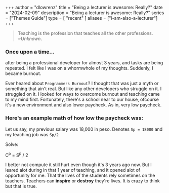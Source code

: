 +++
author = "dlowrenz"
title = "Being a lecturer is awesome: Really?"
date = "2024-02-09"
description = "Being a lecturer is awesome: Really?"
series = ["Themes Guide"]
type = [
    "recent"
]
aliases = ["i-am-also-a-lecturer"]
+++

> Teaching is the profession that teaches all the other professions.
> *~Unknown*.


### Once upon a time...

after being a professional developer for almost 3 years, and tasks are being repeated. I felt like I was on a whormwhole of my thoughts. Suddenly, I became burnout.

Ever heared about `Programmers Burnout`? I thought that was just a myth or something that ain't real. But like any other developers who struggle on it. I struggled on it. I looked for ways to overcome burnout and teaching came to my mind first. Fortunately, there's a school near to our house, ofcourse it's a new environment and also lower paycheck. As in, very low paycheck.

### Here's an example math of how low the paycheck was:

Let us say, my previous salary was 18,000 in peso. Denotes
`Sp = 18000` and my teaching job was `Sp/2`

Solve:

C<sup>p</sup> = S<sup>p</sup> / 2

I better not compute it still hurt even though it's 3 years ago now. But I leared alot during in that 1 year of teaching, and it opened alot of opportunity for me. That the lives of the students rely sometimes on the teachers. Teachers can **inspire** or **destroy** they're lives. It is crazy to think but that is true.

